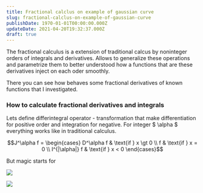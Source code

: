 ```yaml
---
title: Fractional calclus on example of gaussian curve
slug: fractional-calclus-on-example-of-gaussian-curve
publishDate: 1970-01-01T00:00:00.000Z
updateDate: 2021-04-20T19:32:37.000Z
draft: true
---
```


The fractional calculus is a extension of traditional calcus by noninteger orders of integrals and derivatives. Allows to generalize these operations and parametrize them to better understood how a functions that are these derivatives inject on each oder smoothly.

There you can see how behaves some fractional derivatives of known functions that I investigated.

### **How to calculate fractional derivatives and integrals**

Lets define differintegral operator - transformation that make differentiation for positive order and integration for negative. For integer $ \\alpha $ everything works like in traditional calculus.

```math
J^\alpha f = \begin{cases}
   D^\alpha f     & \text{if } x \gt 0 \\
   f              & \text{if } x = 0 \\
   I^{|\alpha|} f & \text{if } x < 0
  \end{cases}
```

But magic starts for

![](https://www.wolframcloud.com/obj/c6cd7a0f-d7af-4958-a6f1-2e5a947776ba)

![](https://www.wolframcloud.com/obj/475b9211-e1bc-4785-87e8-e914c0c75be6)
